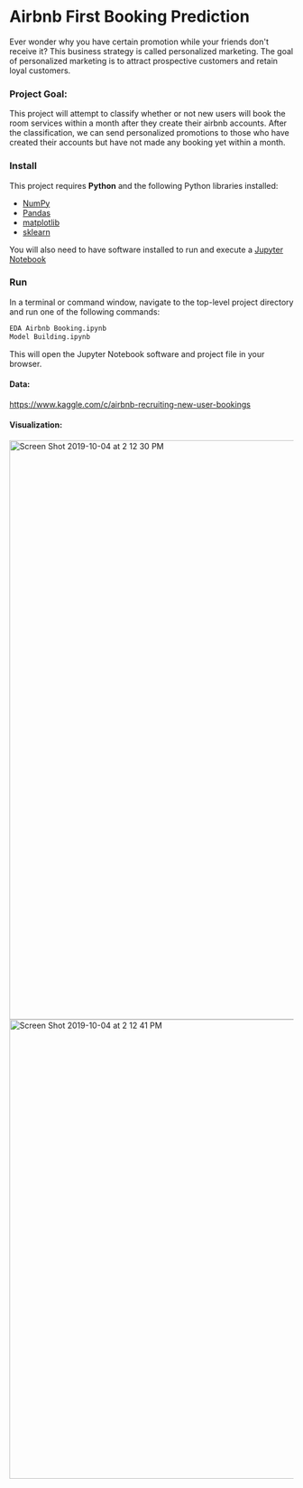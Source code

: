 # Airbnb First Booking Prediction

Ever wonder why you have certain promotion while your friends don't receive it? This business strategy is called personalized marketing. The goal of personalized marketing is to attract prospective customers and retain loyal customers. 

### Project Goal:
This project will attempt to classify whether or not new users will book the room services within a month after they create their airbnb accounts. After the classification, we can send personalized promotions to those who have created their accounts but have not made any booking yet within a month. 

### Install

This project requires **Python** and the following Python libraries installed:

- [NumPy](http://www.numpy.org/)
- [Pandas](http://pandas.pydata.org/)
- [matplotlib](http://matplotlib.org/)
- [sklearn](https://scikit-learn.org)

You will also need to have software installed to run and execute a [Jupyter Notebook](http://ipython.org/notebook.html)


### Run

In a terminal or command window, navigate to the top-level project directory and run one of the following commands:


```bash
EDA Airbnb Booking.ipynb
Model Building.ipynb
```

This will open the Jupyter Notebook software and project file in your browser.

#### Data:
https://www.kaggle.com/c/airbnb-recruiting-new-user-bookings

#### Visualization:
<img width="1025" alt="Screen Shot 2019-10-04 at 2 12 30 PM" src="https://user-images.githubusercontent.com/44122973/66240326-35ef8400-e6b1-11e9-9afb-6379f87ac4b7.png">




<img width="813" alt="Screen Shot 2019-10-04 at 2 12 41 PM" src="https://user-images.githubusercontent.com/44122973/66240395-63d4c880-e6b1-11e9-8f8d-cdb3ad0bc0bc.png">

